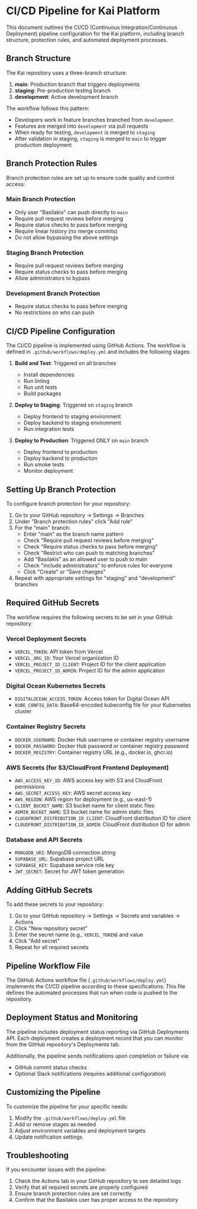 # CI/CD Pipeline for Kai Platform

This document outlines the CI/CD (Continuous Integration/Continuous Deployment) pipeline configuration for the Kai platform, including branch structure, protection rules, and automated deployment processes.

## Branch Structure

The Kai repository uses a three-branch structure:

1. **main**: Production branch that triggers deployments
2. **staging**: Pre-production testing branch
3. **development**: Active development branch

The workflow follows this pattern:
- Developers work in feature branches branched from `development`
- Features are merged into `development` via pull requests
- When ready for testing, `development` is merged to `staging`
- After validation in staging, `staging` is merged to `main` to trigger production deployment

## Branch Protection Rules

Branch protection rules are set up to ensure code quality and control access:

### Main Branch Protection

- Only user "Basilakis" can push directly to `main`
- Require pull request reviews before merging
- Require status checks to pass before merging
- Require linear history (no merge commits)
- Do not allow bypassing the above settings

### Staging Branch Protection

- Require pull request reviews before merging
- Require status checks to pass before merging
- Allow administrators to bypass

### Development Branch Protection

- Require status checks to pass before merging
- No restrictions on who can push

## CI/CD Pipeline Configuration

The CI/CD pipeline is implemented using GitHub Actions. The workflow is defined in `.github/workflows/deploy.yml` and includes the following stages:

1. **Build and Test**: Triggered on all branches
   - Install dependencies
   - Run linting
   - Run unit tests
   - Build packages

2. **Deploy to Staging**: Triggered on `staging` branch
   - Deploy frontend to staging environment
   - Deploy backend to staging environment
   - Run integration tests

3. **Deploy to Production**: Triggered ONLY on `main` branch
   - Deploy frontend to production
   - Deploy backend to production
   - Run smoke tests
   - Monitor deployment

## Setting Up Branch Protection

To configure branch protection for your repository:

1. Go to your GitHub repository → Settings → Branches
2. Under "Branch protection rules" click "Add rule"
3. For the "main" branch:
   - Enter "main" as the branch name pattern
   - Check "Require pull request reviews before merging"
   - Check "Require status checks to pass before merging"
   - Check "Restrict who can push to matching branches"
   - Add "Basilakis" as an allowed user to push to main
   - Check "Include administrators" to enforce rules for everyone
   - Click "Create" or "Save changes"
4. Repeat with appropriate settings for "staging" and "development" branches

## Required GitHub Secrets

The workflow requires the following secrets to be set in your GitHub repository:

### Vercel Deployment Secrets
- `VERCEL_TOKEN`: API token from Vercel
- `VERCEL_ORG_ID`: Your Vercel organization ID
- `VERCEL_PROJECT_ID_CLIENT`: Project ID for the client application
- `VERCEL_PROJECT_ID_ADMIN`: Project ID for the admin application

### Digital Ocean Kubernetes Secrets
- `DIGITALOCEAN_ACCESS_TOKEN`: Access token for Digital Ocean API
- `KUBE_CONFIG_DATA`: Base64-encoded kubeconfig file for your Kubernetes cluster

### Container Registry Secrets
- `DOCKER_USERNAME`: Docker Hub username or container registry username
- `DOCKER_PASSWORD`: Docker Hub password or container registry password
- `DOCKER_REGISTRY`: Container registry URL (e.g., docker.io, ghcr.io)

### AWS Secrets (for S3/CloudFront Frontend Deployment)
- `AWS_ACCESS_KEY_ID`: AWS access key with S3 and CloudFront permissions
- `AWS_SECRET_ACCESS_KEY`: AWS secret access key
- `AWS_REGION`: AWS region for deployment (e.g., us-east-1)
- `CLIENT_BUCKET_NAME`: S3 bucket name for client static files
- `ADMIN_BUCKET_NAME`: S3 bucket name for admin static files
- `CLOUDFRONT_DISTRIBUTION_ID_CLIENT`: CloudFront distribution ID for client
- `CLOUDFRONT_DISTRIBUTION_ID_ADMIN`: CloudFront distribution ID for admin

### Database and API Secrets
- `MONGODB_URI`: MongoDB connection string
- `SUPABASE_URL`: Supabase project URL
- `SUPABASE_KEY`: Supabase service role key
- `JWT_SECRET`: Secret for JWT token generation

## Adding GitHub Secrets

To add these secrets to your repository:

1. Go to your GitHub repository → Settings → Secrets and variables → Actions
2. Click "New repository secret"
3. Enter the secret name (e.g., `VERCEL_TOKEN`) and value
4. Click "Add secret"
5. Repeat for all required secrets

## Pipeline Workflow File

The GitHub Actions workflow file (`.github/workflows/deploy.yml`) implements the CI/CD pipeline according to these specifications. This file defines the automated processes that run when code is pushed to the repository.

## Deployment Status and Monitoring

The pipeline includes deployment status reporting via GitHub Deployments API. Each deployment creates a deployment record that you can monitor from the GitHub repository's Deployments tab.

Additionally, the pipeline sends notifications upon completion or failure via:
- GitHub commit status checks
- Optional Slack notifications (requires additional configuration)

## Customizing the Pipeline

To customize the pipeline for your specific needs:
1. Modify the `.github/workflows/deploy.yml` file
2. Add or remove stages as needed
3. Adjust environment variables and deployment targets
4. Update notification settings

## Troubleshooting

If you encounter issues with the pipeline:

1. Check the Actions tab in your GitHub repository to see detailed logs
2. Verify that all required secrets are properly configured
3. Ensure branch protection rules are set correctly
4. Confirm that the Basilakis user has proper access to the repository